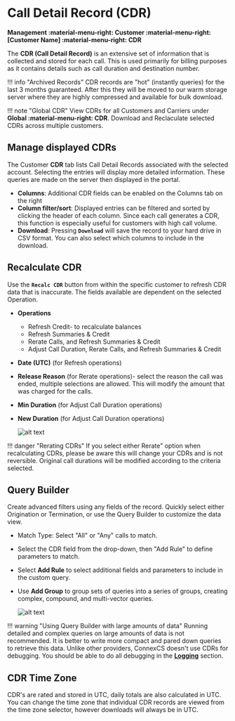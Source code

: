 # Call Detail Record (CDR)
**Management :material-menu-right: Customer :material-menu-right: [Customer Name] :material-menu-right: CDR**

The **CDR (Call Detail Record)** is an extensive set of information that is collected and stored for each call. This is used primarily for billing purposes as it contains details such as call duration and destination number. 

!!! info "Archived Records"
    CDR records are "hot" (instantly queries) for the last 3 months guaranteed. After this they will be moved to our warm storage server where they are highly compressed and available for bulk download.

!!! note "Global CDR"
    View CDRs for all Customers and Carriers under **Global :material-menu-right: CDR**. Download and Reclaculate selected CDRs across multiple customers.

## Manage displayed CDRs
The Customer **CDR** tab lists Call Detail Records associated with the selected account. Selecting the entries will display more detailed information. These queries are made on the server then displayed in the portal. 

* **Columns**: Additional CDR fields can be enabled on the Columns tab on the right
* **Column filter/sort**: Displayed entries can be filtered and sorted by clicking the header of each column. Since each call generates a CDR, this function is especially useful for customers with high call volume. 
* **Download**: Pressing **`Download`** will save the record to your hard drive in CSV format. You can also select which columns to include in the download.

## Recalculate CDR
Use the **`Recalc CDR`** button from within the specific customer to refresh CDR data that is inaccurate. The fields available are dependent on the selected Operation. 

+ **Operations**
    + Refresh Credit- to recalculate balances
    + Refresh Summaries & Credit
    + Rerate Calls, and Refresh Summaries & Credit
    + Adjust Call Duration, Rerate Calls, and Refresh Summaries & Credit
+ **Date (UTC)** (for Refresh operations) 
+ **Release Reason** (for Rerate operations)- select the reason the call was ended, multiple selections are allowed. This will modify the amount that was charged for the calls. 
+ **Min Duration** (for Adjust Call Duration operations) 
+ **New Duration** (for Adjust Call Duration operations) 

    ![alt text][recalc]

!!! danger "Rerating CDRs"
    If you select either Rerate" option when recalculating CDRs, please be aware this will change your CDRs and is not reversible. Original call durations will be modified according to the criteria selected.
    
## Query Builder
Create advanced filters using any fields of the record. Quickly select either Origination or Termination, or use the Query Builder to customize the data view.

* Match Type: Select "All" or "Any" calls to match.
* Select the CDR field from the drop-down, then "Add Rule" to define parameters to match.
* Select **Add Rule** to select additional fields and parameters to include in the custom query. 
* Use **Add Group** to group sets of queries into a series of groups, creating complex, compound, and multi-vector queries. 
    
    ![alt text][querybuilder]

!!! warning "Using Query Builder with large amounts of data"
    Running detailed and complex queries on large amounts of data is not recommended. It is better to write more compact and pared down queries to retrieve this data. Unlike other providers, ConnexCS doesn't use CDRs for debugging. You should be able to do all debugging in the [**Logging**](https://docs.connexcs.com/logging/) section. 
    
## CDR Time Zone
CDR's are rated and stored in UTC, daily totals are also calculated in UTC. You can change the time zone that individual CDR records are viewed from the time zone selector, however downloads will always be in UTC.
    
[querybuilder]: /customer/img/querybuilder.png "Query Builder"
[recalc]: /customer/img/recalc.png "Recalculate and Rerate"
